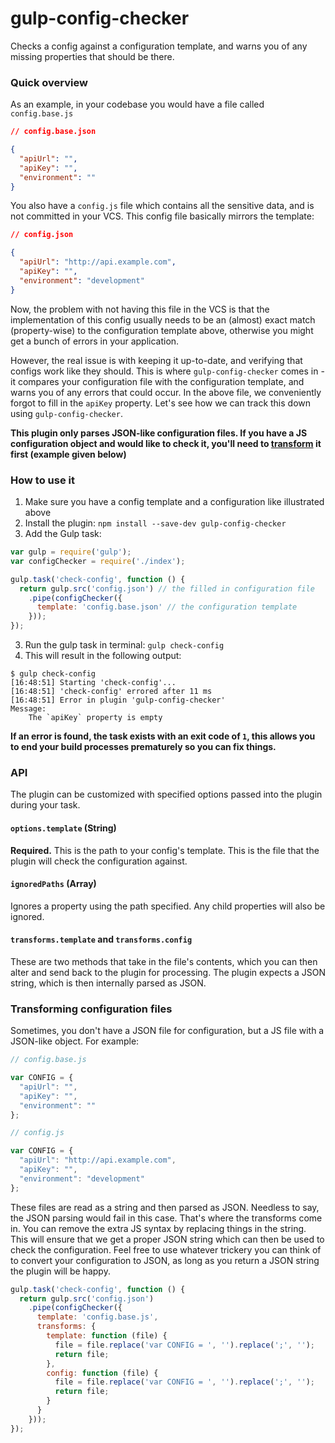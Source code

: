 gulp-config-checker
===================

Checks a config against a configuration template, and warns you of any missing properties that should be there.

### Quick overview

As an example, in your codebase you would have a file called `config.base.js`

```json
// config.base.json

{
  "apiUrl": "",
  "apiKey": "",
  "environment": ""
}
```

You also have a `config.js` file which contains all the sensitive data, and is not committed in your VCS. This config file basically mirrors the template:

```json
// config.json

{
  "apiUrl": "http://api.example.com",
  "apiKey": "",
  "environment": "development"
}
```

Now, the problem with not having this file in the VCS is that the implementation of this config usually needs to be an (almost) exact match (property-wise) to the configuration template above, otherwise you might get a bunch of errors in your application. 

However, the real issue is with keeping it up-to-date, and verifying that configs work like they should. This is where `gulp-config-checker` comes in - it compares your configuration file with the configuration template, and warns you of any errors that could occur. In the above file, we conveniently forgot to fill in the `apiKey` property. Let's see how we can track this down using `gulp-config-checker`.

**This plugin only parses JSON-like configuration files. If you have a JS configuration object and would like to check it, you'll need to [transform](#transforms) it first (example given below)**

### How to use it

1. Make sure you have a config template and a configuration like illustrated above
2. Install the plugin: `npm install --save-dev gulp-config-checker`
3. Add the Gulp task:

```js
var gulp = require('gulp');
var configChecker = require('./index');

gulp.task('check-config', function () {
  return gulp.src('config.json') // the filled in configuration file
    .pipe(configChecker({
      template: 'config.base.json' // the configuration template
    }));
});
```
3. Run the gulp task in terminal: `gulp check-config`
4. This will result in the following output:

```
$ gulp check-config
[16:48:51] Starting 'check-config'...
[16:48:51] 'check-config' errored after 11 ms
[16:48:51] Error in plugin 'gulp-config-checker'
Message:
    The `apiKey` property is empty
```

**If an error is found, the task exists with an exit code of `1`, this allows you to end your build processes prematurely so you can fix things.**

### API

The plugin can be customized with specified options passed into the plugin during your task.

#### `options.template` (String)
**Required.** This is the path to your config's template. This is the file that the plugin will check the configuration against.

#### `ignoredPaths` (Array)
Ignores a property using the path specified. Any child properties will also be ignored.

#### `transforms.template` and `transforms.config`
These are two methods that take in the file's contents, which you can then alter and send back to the plugin for processing. The plugin expects a JSON string, which is then internally parsed as JSON.

### <a name="transforms"></a> Transforming configuration files
Sometimes, you don't have a JSON file for configuration, but a JS file with a JSON-like object. For example:


```js
// config.base.js

var CONFIG = {
  "apiUrl": "",
  "apiKey": "",
  "environment": ""
};
```

```js
// config.js

var CONFIG = {
  "apiUrl": "http://api.example.com",
  "apiKey": "",
  "environment": "development"
};
```

These files are read as a string and then parsed as JSON. Needless to say, the JSON parsing would fail in this case. That's where the transforms come in. You can remove the extra JS syntax by replacing things in the string. This will ensure that we get a proper JSON string which can then be used to check the configuration. Feel free to use whatever trickery you can think of to convert your configuration to JSON, as long as you return a JSON string the plugin will be happy.

```js
gulp.task('check-config', function () {
  return gulp.src('config.json')
    .pipe(configChecker({
      template: 'config.base.js',
      transforms: {
        template: function (file) {
          file = file.replace('var CONFIG = ', '').replace(';', '');
          return file;
        },
        config: function (file) {
          file = file.replace('var CONFIG = ', '').replace(';', '');
          return file;
        }
      }
    }));
});
```

